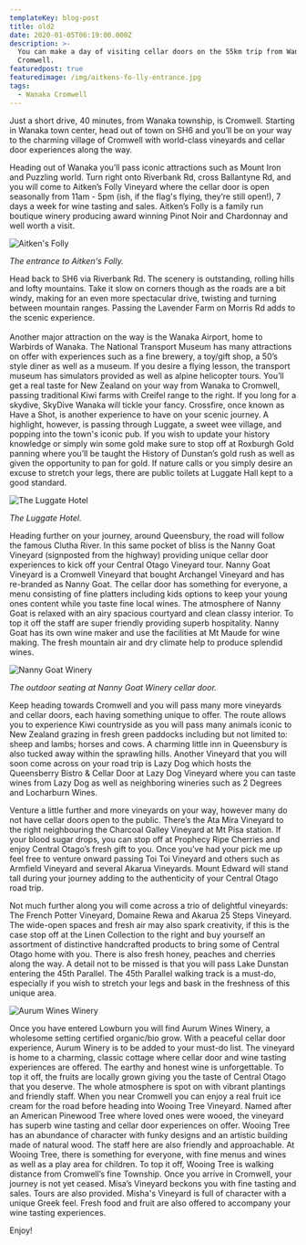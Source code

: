 ```yaml
---
templateKey: blog-post
title: old2
date: 2020-01-05T06:19:00.000Z
description: >-
  You can make a day of visiting cellar doors on the 55km trip from Wanaka to
  Cromwell.
featuredpost: true
featuredimage: /img/aitkens-fo-lly-entrance.jpg
tags:
  - Wanaka Cromwell
---
```

Just a short drive, 40 minutes, from Wanaka township, is Cromwell.   Starting in Wanaka town center, head out of town on SH6 and you’ll be on your way to the charming village of Cromwell with world-class vineyards and cellar door experiences along the way.  

Heading out of Wanaka  you’ll pass iconic attractions such as Mount Iron and Puzzling world.  Turn right onto Riverbank Rd, cross Ballantyne Rd, and you will come to Aitken’s Folly Vineyard where the cellar door is open seasonally from 11am - 5pm (ish, if the flag's flying, they’re still open!), 7 days a week for wine tasting and sales.  Aitken’s Folly is a family run boutique winery producing award winning Pinot Noir and Chardonnay and well worth a visit. 

![Aitken's Folly](/img/aitkens-fo-lly-entrance.jpg "Aitken's Folly")

_The entrance to Aitken's Folly._

Head back to SH6 via Riverbank Rd. The scenery is outstanding, rolling hills and lofty mountains. Take it slow on corners though as the roads are a bit windy, making for an even more spectacular drive, twisting and turning between mountain ranges. Passing the Lavender Farm on Morris Rd adds to the scenic experience. \
\
Another major attraction on the way is the Wanaka Airport, home to Warbirds of Wanaka. The National Transport Museum has many attractions on offer with experiences such as  a fine brewery, a toy/gift shop, a 50’s style diner as well as a museum. If you desire a flying lesson, the transport museum has simulators provided as well as alpine helicopter tours. You’ll get a real taste for New Zealand on your way from Wanaka to Cromwell, passing traditional Kiwi farms with Creifel range to the right. If you long for a skydive, SkyDive Wanaka will tickle your fancy. Crossfire, once known as Have a Shot, is another experience to have on your scenic journey. A highlight, however, is passing through Luggate, a sweet wee village, and popping into the town's iconic pub. If you wish to update your history knowledge or simply win some gold make sure to stop off at Roxburgh Gold panning where you’ll be taught the History of Dunstan’s gold rush as well as given the opportunity to pan for gold. If nature calls or you simply desire an excuse to stretch your legs, there are public toilets at Luggate Hall kept to a good standard. 

![The Luggate Hotel](/img/20200104_110024.jpg "The Luggate Hotel")

_The Luggate Hotel._

Heading further on your journey, around Queensbury, the road will follow the famous Clutha River. In this same pocket of bliss is the Nanny Goat Vineyard (signposted from the highway) providing unique cellar door experiences to kick off your Central Otago Vineyard tour. Nanny Goat Vineyard is a Cromwell Vineyard that bought Archangel Vineyard and has re-branded as Nanny Goat.  The cellar door has something for everyone, a menu consisting of fine platters including kids options to keep your young ones content while you taste fine local wines. The atmosphere of Nanny Goat is relaxed with an airy spacious courtyard and clean classy interior. To top it off the staff are super friendly providing superb hospitality. Nanny Goat has its own wine maker and use the facilities at Mt Maude for wine making. The fresh mountain air and dry climate help to produce splendid wines.

![Nanny Goat Winery](/img/img_2471.jpg "Nanny Goat Winery")

_The outdoor seating at Nanny Goat Winery cellar door._

Keep heading towards Cromwell and you will pass many more vineyards and cellar doors, each having something unique to offer. The route allows you to experience Kiwi countryside as you will pass many animals iconic to New Zealand grazing in fresh green paddocks including but not limited to: sheep and lambs; horses and cows. A charming little inn in Queensbury is also tucked away within the sprawling hills. Another Vineyard that you will soon come across on your road trip is Lazy Dog which hosts the  Queensberry Bistro & Cellar Door at Lazy Dog Vineyard where you can taste wines from Lazy Dog as well as neighboring wineries such as 2 Degrees and Locharburn Wines.

Venture a little further and more vineyards on your way, however many do not have cellar doors open to the public.  There’s the Ata Mira Vineyard to the right neighbouring the Charcoal Galley Vineyard at Mt Pisa station. If your blood sugar drops, you can stop off at Prophecy Ripe Cherries and enjoy Central Otago’s fresh gift to you. Once you’ve had your pick me up feel free to venture onward passing Toi Toi Vineyard and others such as Armfield Vineyard and several Akarua Vineyards.  Mount Edward will stand tall during your journey adding to the authenticity of your Central Otago road trip. 

Not much further along you will come across a trio of delightful vineyards: The French Potter Vineyard, Domaine Rewa and Akarua 25 Steps Vineyard. The wide-open spaces and fresh air may also spark creativity, if this is the case stop off at the Linen Collection to the right and buy yourself an assortment of distinctive handcrafted products to bring some of Central Otago home with you. There is also fresh honey, peaches and cherries along the way. A detail not to be missed is that you will pass Lake Dunstan entering the 45th Parallel. The 45th Parallel walking track is a must-do, especially if you wish to stretch your legs and bask in the freshness of this unique area. 

![Aurum Wines Winery](/img/aurum-wines-our-story-banner.jpg "Aurum Wines Winery's Cellar Door")

Once you have entered Lowburn you will find Aurum Wines Winery, a wholesome setting certified organic/bio grow. With a peaceful cellar door experience, Aurum Winery is to be added to your must-do list. The vineyard is home to a charming, classic cottage where cellar door and wine tasting experiences are offered. The earthy and honest wine is unforgettable. To top it off, the fruits are locally grown giving you the taste of Central Otago that you deserve. The whole atmosphere is spot on with vibrant plantings and friendly staff. When you near Cromwell you can enjoy a real fruit ice cream for the road before heading into Wooing Tree Vineyard. Named after an American Pinewood Tree where loved ones were wooed, the vineyard has superb wine tasting and cellar door experiences on offer. Wooing Tree has an abundance of character with funky designs and an artistic building made of natural wood. The staff here are also friendly and approachable. At Wooing Tree, there is something for everyone, with fine menus and wines as well as a play area for children. To top it off, Wooing Tree is walking distance from Cromwell’s fine Township. Once you arrive in Cromwell, your journey is not yet ceased. Misa’s Vineyard beckons you with fine tasting and sales. Tours are also provided. Misha's Vineyard is full of character with a unique Greek feel. Fresh food and fruit are also offered to accompany your wine tasting experiences.

Enjoy!
